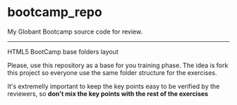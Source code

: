 # bootcamp_repo
My Globant Bootcamp source code for review.


----------


HTML5 BootCamp base folders layout

Please, use this repository as a base for you training phase. The idea is
fork this project so everyone use the same folder structure for the
exercises.

It's extremelly important to keep the key points easy to be verified by
the reviewers, so **don't mix the key points with the rest of the
exercises**
